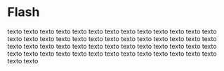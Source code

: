 # Flash

texto texto texto texto texto texto texto texto texto texto texto texto texto 
texto texto texto texto texto texto texto texto texto texto 
texto texto texto texto texto texto texto texto texto texto texto texto 
texto texto texto texto texto texto texto texto texto texto texto texto texto texto texto texto 
texto texto texto 
